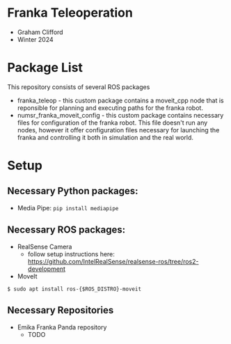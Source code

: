# Franka Teleoperation
* Graham Clifford
* Winter 2024
# Package List
This repository consists of several ROS packages
- franka_teleop - this custom package contains a moveit_cpp node that is reponsible for planning and executing paths for the franka robot.
- numsr_franka_moveit_config - this custom package contains necessary files for configuration of the franka robot. This file doesn't run any nodes, however it offer configuration files necessary for launching the franka and controlling it both in simulation and the real world.

# Setup
## Necessary Python packages:
* Media Pipe:
```pip install mediapipe```

## Necessary ROS packages:
* RealSense Camera
    * follow setup instructions here: https://github.com/IntelRealSense/realsense-ros/tree/ros2-development
* MoveIt
```console
$ sudo apt install ros-{$ROS_DISTRO}-moveit
```

## Necessary Repositories
* Emika Franka Panda repository
    * TODO